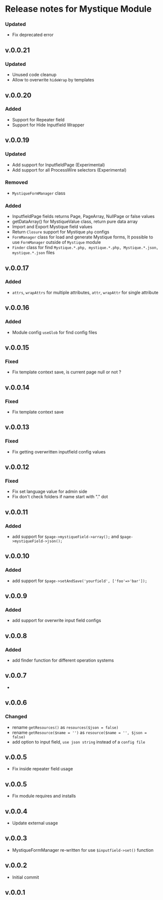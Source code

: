 # Release notes for Mystique Module

### Updated

- Fix deprecated error 

## v.0.0.21

### Updated

- Unused code cleanup
- Allow to overwrite `hideWrap` by templates

## v.0.0.20

### Added

- Support for Repeater field
- Support for Hide Inputfield Wrapper

## v.0.0.19

### Updated

- Add support for InputfieldPage (Experimental)
- Add support for all ProcessWire selectors (Experimental)

### Removed

- `MystiqueFormManager` class

### Added

- InputfieldPage fields returns Page, PageArray, NullPage or false values
- getDataArray() for MystiqueValue class, return pure data array
- Import and Export Mystique field values
- Return `Closure` support for Mystique `php` configs
- `FormManager` class for load and generate Mystique forms, It possible to use `FormManager` outside of `Mystique` module
- `Finder` class for find `Mystique.*.php, mystique.*.php, Mystique.*.json, mystique.*.json` files

## v.0.0.17

### Added

- `attrs`, `wrapAttrs` for multiple attributes, `attr`, `wrapAttr` for single attribute

## v.0.0.16

### Added

- Module config `useGlob` for find config files

## v.0.0.15

### Fixed

- Fix template context save, is current page null or not ?

## v.0.0.14

### Fixed

- Fix template context save

## v.0.0.13

### Fixed

- Fix getting overwritten inputfield config values

## v.0.0.12

### Fixed

- Fix set language value for admin side
- Fix don't check folders if name start with "." dot

## v.0.0.11

### Added

- add support for `$page->mystiqueField->array();` and `$page->mystiqueField->json();`

## v.0.0.10

### Added

- add support for `$page->setAndSave('yourfield', ['foo'=>'bar']);`

## v.0.0.9

### Added

- add support for overwrite input field configs

## v.0.0.8

### Added

- add finder function for different operation systems

## v.0.0.7

-

## v.0.0.6

### Changed

- rename `getResources()` as `resources($json = false)`
- rename `getResource($name = '')` as `resource($name = '', $json = false)`
- add option to input field, `use json string` instead of a `config file`

## v.0.0.5

- Fix inside repeater field usage

## v.0.0.5

- Fix module requires and installs

## v.0.0.4

- Update external usage

## v.0.0.3

- MystiqueFormManager re-written for use `$inputfield->set()` function

## v.0.0.2

- Initial commit

## v.0.0.1
